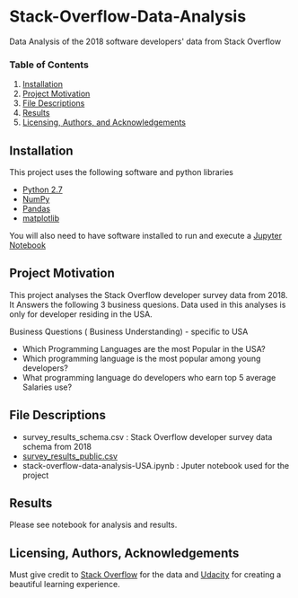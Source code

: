# Stack-Overflow-Data-Analysis
Data Analysis of the 2018 software developers' data from Stack Overflow

### Table of Contents

1. [Installation](#installation)
2. [Project Motivation](#motivation)
3. [File Descriptions](#files)
4. [Results](#results)
5. [Licensing, Authors, and Acknowledgements](#licensing)

## Installation <a name="installation"></a>
This project uses the following software and python libraries

- [Python 2.7](https://www.python.org/download/releases/2.7/)
- [NumPy](http://www.numpy.org/)
- [Pandas](http://pandas.pydata.org/)
- [matplotlib](http://matplotlib.org/)

You will also need to have software installed to run and execute a [Jupyter Notebook](http://ipython.org/notebook.html)
  

## Project Motivation<a name="motivation"></a>
This project analyses the Stack Overflow developer survey data from 2018. It Answers the following 3 business quesions. Data used in this analyses is only for developer residing in the USA.

Business Questions ( Business Understanding) - specific to USA

- Which Programming Languages are the most Popular in the USA?
- Which programming language is the most popular among young developers?
- What programming language do developers who earn top 5 average Salaries use?

## File Descriptions <a name="files"></a>
* survey_results_schema.csv : Stack Overflow developer survey data schema from 2018
* [survey_results_public.csv](https://insights.stackoverflow.com/survey)
* stack-overflow-data-analysis-USA.ipynb : Jputer notebook used for the project

## Results<a name="results"></a>

Please see notebook for analysis and results.

## Licensing, Authors, Acknowledgements<a name="licensing"></a>

Must give credit to [Stack Overflow](https://insights.stackoverflow.com/survey/2018/) for the data and   [Udacity](https://www.udacity.com/courses/all) for creating a beautiful learning experience. 

